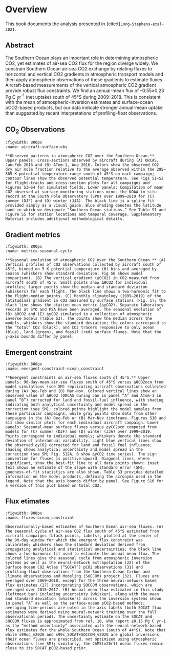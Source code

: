 # Overview

This book documents the analysis presented in {cite:t}`Long-Stephens-etal-2021`.

## Abstract

The Southern Ocean plays an important role in determining atmospheric CO2, yet estimates of air-sea CO2 flux for the region diverge widely. We constrain Southern Ocean air-sea CO2 exchange by relating fluxes to horizontal and vertical CO2 gradients in atmospheric transport models and then apply atmospheric observations of these gradients to estimate fluxes. Aircraft-based measurements of the vertical atmospheric CO2 gradient provide robust flux constraints. We find an annual-mean flux of –0.55±0.23 Pg C yr$^{–1}$ (net uptake) south of 45°S during 2009–2018. This is consistent with the mean of atmospheric-inversion estimates and surface-ocean pCO2-based products, but our data indicate stronger annual-mean uptake than suggested by recent interpretations of profiling-float observations.


## CO<sub>2</sub> Observations

```{figure} figures/Fig-1-co2-aircraft-surface-obs.png
:figwidth: 800px
:name: aircraft-surface-obs

**Observed patterns in atmospheric CO2 over the Southern Ocean.** Upper panels: Cross-sections observed by aircraft during (A) ORCAS, Jan–Feb 2016 and (B) ATom-1, Aug 2016. Colors show the observed CO2 dry air mole fraction relative to the average observed within the 295–305 K potential temperature range south of 45°S on each campaign; contour lines show the observed potential temperature. See Figs S1–S2 for flight-tracks and cross-section plots for all campaigns and Figures S3–S4 for simulated fields. Lower panels: Compilation of mean CO2 observed at surface monitoring stations minus the NOAA in situ record at the South Pole Observatory (SPO) over 1999–2019 for (C) summer (DJF) and (D) winter (JJA). The black line is a spline fit provided simply as a visual guide. Blue shading denotes the latitude band in which we designate “Southern Ocean stations.” See Table S1 and Figure S5 for station locations and temporal coverage. Supplementary Material includes additional methodological details.
```

## Gradient metrics

```{figure} figures/Fig-2-metrics-seasonal-cycle.png
:figwidth: 800px
:name: metrics-seasonal-cycle

**Seasonal evolution of atmospheric CO2 over the Southern Ocean.** (A) Vertical profiles of CO2 observations collected by aircraft south of 45°S, binned on 5 K potential temperature (θ) bins and averaged by season (whiskers show standard deviation; Fig S6 shows model comparison). (B) The vertical gradient (∆θCO2) in CO2 measured from aircraft south of 45°S. Small points show ∆θCO2 for individual profiles; larger points show the median and standard deviation (whiskers) for each flight. The black line shows a two-harmonic fit to the flight-median points. (C) Monthly climatology (1999–2019) of the latitudinal gradient in CO2 measured by surface stations (Fig. 1); the black line shows the station mean metric (∆yCO2). Separate laboratory records at SYO and PSA have been averaged. The seasonal evolution of (D) ∆θCO2 and (E) ∆yCO2 simulated in a collection of atmospheric inverse models (Table S3). The points show the median across the models, whiskers show the standard deviation; the colors correspond to the “total” CO2 (black), and CO2 tracers responsive to only ocean (blue), land (green), and fossil (red) surface fluxes. Note that the y-axis bounds differ by panel.
```

## Emergent constraint

```{figure} figures/Fig-3-emergent-constraint-ocean_constraint.png
:figwidth: 800px
:name: emergent-constraint-ocean_constraint

**Emergent constraints on air-sea fluxes south of 45°S.** Upper panels: 90-day-mean air-sea fluxes south of 45°S versus ∆θCO2ocn from model simulations (see SM) replicating aircraft observations collected during (A) Dec-Feb and (B) Mar-Nov. Colored vertical lines show an observed value of ∆θCO2 (ORCAS during Jan in panel “A” and ATom-1 in panel “B”) corrected for land and fossil-fuel influence, with shading indicating both analytical uncertainty and model spread in the correction (see SM); colored points highlight the model samples from these particular campaigns, while gray points show data from other campaigns in the (A) Dec–Feb or (B) Mar–Nov timeframe. Figures S10 and S11 show similar plots for each individual aircraft campaign. Lower panels: Seasonal-mean surface fluxes versus ∆yCO2ocn computed from models for (C) summer (DJF) and (D) winter (JJA) over 1999–2019. Points correspond to individual models; whiskers denote the standard deviation of interannual variability. Light blue vertical lines show the observed ∆yCO2 corrected for land and fossil fuel influence; shading shows analytical uncertainty and model spread in the correction (see SM; Fig. S12A, B show ∆yCO2 time series). The sign convention for fluxes is positive upward. Diagonal lines, where significant, show the best-fit line to all data points shown: inset text shows an estimate of the slope with standard error (SM); goodness-of-fit statistics are also shown. Table S3 provides detailed information on the model products, defining the acronyms used in the legend. Note that the axis bounds differ by panel. See Figure S16 for a version of this plot based on total CO2.
```

## Flux etimates

```{figure} figures/Fig-4-fluxes-ocean_constraint.png
:figwidth: 800px
:name: fluxes-ocean_constraint

Observationally-based estimates of Southern Ocean air-sea fluxes. (A) The seasonal cycle of air-sea CO2 flux south of 45°S estimated from aircraft campaigns (black points, labels), plotted at the center of the 90-day window for which the emergent flux constraint was calibrated; whiskers show the standard deviation derived from propagating analytical and statistical uncertainties; the black line shows a two-harmonic fit used to estimate the annual mean flux. The colored lines give the seasonal cycle from atmospheric inversion systems as well as the neural-network extrapolation (22) of the Surface Ocean CO2 Atlas (“SOCAT”) pCO2 observations (31) and profiling-float observations from the Southern Ocean Carbon and Climate Observations and Modeling (SOCCOM) project (32). Fluxes are averaged over 2009–2018, except for the three neural-network based flux estimates (27) incorporating SOCCOM observations, which are averaged over 2015–2017. (B) Annual mean flux estimated in this study (leftmost bar) including uncertainty (whisker), along with the mean and standard deviation (whiskers) across the inversion systems shown in panel “A” as well as the surface-ocean pCO2-based methods; averaging time-periods are noted in the axis labels (both SOCAT flux estimates were derived using neural-network training over the full observational period). The uncertainty estimate on the SOCAT and SOCCOM fluxes is approximated from ref. 10, who report ±0.15 Pg C yr-1 as the “method uncertainty” associated with the neural-network-based flux estimates for the whole Southern Ocean (south of 44°S). Note that while s99oc_v2020 and s99c_SOCAT+SOCCOM_v2020 are global inversions, their ocean fluxes are prescribed, not optimized using atmospheric observations (see SM); similarly, the CAMS(v20r1) ocean fluxes remain close to its SOCAT pCO2-based prior. 
```
